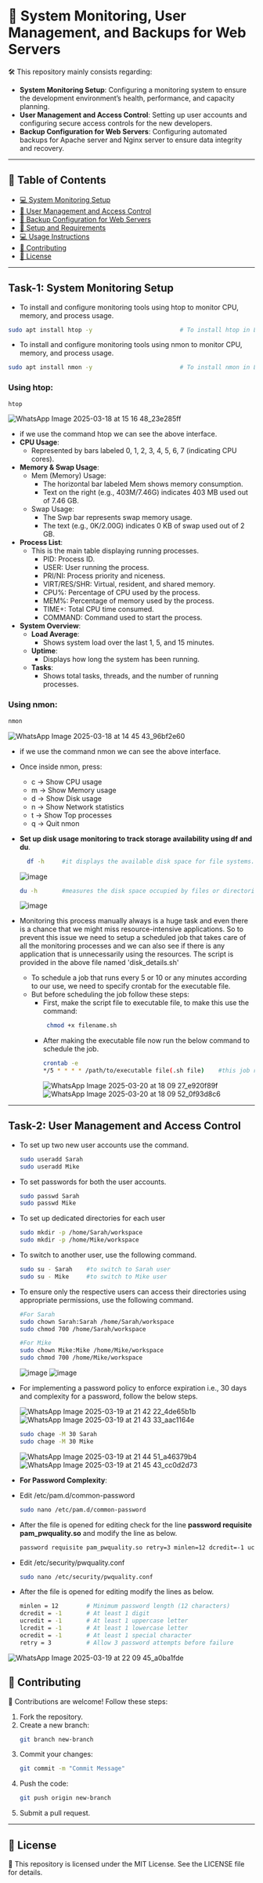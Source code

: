 # 🚀 System Monitoring, User Management, and Backups for Web Servers

🛠️ This repository mainly consists regarding:
- **System Monitoring Setup**: Configuring a monitoring system to ensure the development environment’s health, performance, and capacity planning.
- **User Management and Access Control**: Setting up user accounts and configuring secure access controls for the new developers.
- **Backup Configuration for Web Servers**: Configuring automated backups for Apache server and Nginx server to ensure data integrity and recovery.

---

## 📌 Table of Contents
- [💻 System Monitoring Setup](#System-Monitoring-Setup)
- [👤 User Management and Access Control](#User-Management-and-Access-Control)
- [💾 Backup Configuration for Web Servers](#Backup-Configuration-for-Web-Servers)
- [🔧 Setup and Requirements](#setup-and-requirements)
- [💻 Usage Instructions](#usage-instructions)
- [🤝 Contributing](#contributing)
- [📜 License](#license)

---

## Task-1:  System Monitoring Setup

- To install and configure monitoring tools using htop to monitor CPU, memory, and process usage.
```sh
sudo apt install htop -y                         # To install htop in Linux
```
- To install and configure monitoring tools using nmon to monitor CPU, memory, and process usage.
```sh
sudo apt install nmon -y                         # To install nmon in Linux
```

### Using htop:
```sh
htop
```
![WhatsApp Image 2025-03-18 at 15 16 48_23e285ff](https://github.com/user-attachments/assets/ebf6d216-6124-410c-a853-185f5bf0f714)
- if we use the command htop we can see the above interface.
- **CPU Usage**:
   - Represented by bars labeled 0, 1, 2, 3, 4, 5, 6, 7 (indicating CPU cores).
- **Memory & Swap Usage**:
   - Mem (Memory) Usage:
       - The horizontal bar labeled Mem shows memory consumption.
       - Text on the right (e.g., 403M/7.46G) indicates 403 MB used out of 7.46 GB.
   - Swap Usage:
       - The Swp bar represents swap memory usage.
       - The text (e.g., 0K/2.00G) indicates 0 KB of swap used out of 2 GB.
- **Process List**:
   - This is the main table displaying running processes.
       - PID: Process ID.
       - USER: User running the process.
       - PRI/NI: Process priority and niceness.
       - VIRT/RES/SHR: Virtual, resident, and shared memory.
       - CPU%: Percentage of CPU used by the process.
       - MEM%: Percentage of memory used by the process.
       - TIME+: Total CPU time consumed.
       - COMMAND: Command used to start the process.
- **System Overview**:
  - **Load Average**:
       -  Shows system load over the last 1, 5, and 15 minutes.
  - **Uptime**:
       - Displays how long the system has been running.
  - **Tasks**:
       - Shows total tasks, threads, and the number of running processes.

### Using nmon:
```sh
nmon
```
![WhatsApp Image 2025-03-18 at 14 45 43_96bf2e60](https://github.com/user-attachments/assets/17210f83-2cab-404e-8b2e-2fd9747da7c2)
- if we use the command nmon we can see the above interface.
- Once inside nmon, press:
     - c → Show CPU usage
     - m → Show Memory usage
     - d → Show Disk usage
     - n → Show Network statistics
     - t → Show Top processes
     - q → Quit nmon
- **Set up disk usage monitoring to track storage availability using df and du**.
   ```sh
     df -h     #it displays the available disk space for file systems.
   ```
   ![image](https://github.com/user-attachments/assets/14f5ca9b-b4cf-4204-902f-533874efd987)
   ```sh
   du -h       #measures the disk space occupied by files or directories
   ```
   ![image](https://github.com/user-attachments/assets/04e8306a-4cb9-4eab-be43-b6fab819bf65)
- Monitoring this process manually always is a huge task and even there is a chance that we might miss resource-intensive applications. So to prevent this issue we need to setup a scheduled job that takes care 
  of all the monitoring processes and we can also see if there is any application that is unnecessarily using the resources. The script is provided in the above file named 'disk_details.sh'
  
    - To schedule a job that runs every 5 or 10 or any minutes according to our use, we need to specify crontab for the executable file.
    - But before scheduling the job follow these steps:
       - First, make the script file to executable file, to make this use the command:
            ```sh
             chmod +x filename.sh
            ```
       - After making the executable file now run the below command to schedule the job.
           ```sh
           crontab -e
           */5 * * * * /path/to/executable file(.sh file)    #this job runs for every 5 minutes
           ```
           ![WhatsApp Image 2025-03-20 at 18 09 27_e920f89f](https://github.com/user-attachments/assets/cc8d61db-757b-4c6a-8512-f98b9e3d47d2)
           ![WhatsApp Image 2025-03-20 at 18 09 52_0f93d8c6](https://github.com/user-attachments/assets/0fb8c902-dfe4-4ffa-a077-3fa9bfa6024b)
---

## Task-2:  User Management and Access Control
- To set up two new user accounts use the command.
  ```sh
  sudo useradd Sarah
  sudo useradd Mike
  ```
- To set passwords for both the user accounts.
  ```sh
  sudo passwd Sarah
  sudo passwd Mike
  ```
- To set up dedicated directories for each user
  ```sh
  sudo mkdir -p /home/Sarah/workspace
  sudo mkdir -p /home/Mike/workspace
  ```
- To switch to another user, use the following command.
  ```sh
  sudo su - Sarah    #to switch to Sarah user
  sudo su - Mike     #to switch to Mike user
  ```
- To ensure only the respective users can access their directories using appropriate permissions, use the following command.
  ```sh
  #For Sarah
  sudo chown Sarah:Sarah /home/Sarah/workspace
  sudo chmod 700 /home/Sarah/workspace

  #For Mike
  sudo chown Mike:Mike /home/Mike/workspace
  sudo chmod 700 /home/Mike/workspace
  ```
  ![image](https://github.com/user-attachments/assets/6824fe53-fe3f-4e3c-9674-12fcc4b1f7b2)
  ![image](https://github.com/user-attachments/assets/f59104f7-24b9-48b8-8a43-19ef25e01c7b)
- For implementing a password policy to enforce expiration i.e., 30 days and complexity for a password, follow the below steps.
  
  ![WhatsApp Image 2025-03-19 at 21 42 22_4de65b1b](https://github.com/user-attachments/assets/a7c65277-c76c-423d-bd61-7a9408048887)
  ![WhatsApp Image 2025-03-19 at 21 43 33_aac1164e](https://github.com/user-attachments/assets/f379a101-2517-48ef-aa67-296cb7fadeee)
  
  ```sh
  sudo chage -M 30 Sarah
  sudo chage -M 30 Mike 
  ```
  
  ![WhatsApp Image 2025-03-19 at 21 44 51_a46379b4](https://github.com/user-attachments/assets/954e62c7-5855-4a85-8b7f-cf83ebf7743f)
  ![WhatsApp Image 2025-03-19 at 21 45 43_cc0d2d73](https://github.com/user-attachments/assets/10ec7e46-53aa-411d-ad32-9e20c7894698)

- **For Password Complexity**:

- Edit /etc/pam.d/common-password
  ```sh
  sudo nano /etc/pam.d/common-password
  ``` 
- After the file is opened for editing check for the line **password requisite pam_pwquality.so** and modify the line as below.
  ```sh
  password requisite pam_pwquality.so retry=3 minlen=12 dcredit=-1 ucredit=-1 lcredit=-1 ocredit=-1 enforce_for_root
  ```
- Edit /etc/security/pwquality.conf
  ```sh
  sudo nano /etc/security/pwquality.conf
  ```
- After the file is opened for editing modify the lines as below.
  ```sh
  minlen = 12        # Minimum password length (12 characters)
  dcredit = -1       # At least 1 digit
  ucredit = -1       # At least 1 uppercase letter
  lcredit = -1       # At least 1 lowercase letter
  ocredit = -1       # At least 1 special character
  retry = 3          # Allow 3 password attempts before failure
  ```
  
![WhatsApp Image 2025-03-19 at 22 09 45_a0ba1fde](https://github.com/user-attachments/assets/61370853-0276-4d1d-a480-5b768bf17a6c)




## 🤝 Contributing
🙌 Contributions are welcome! Follow these steps:
1. Fork the repository.
2. Create a new branch:
   ```sh
   git branch new-branch
   ```
3. Commit your changes:
   ```sh
   git commit -m "Commit Message"
   ```
4. Push the code:
   ```sh
   git push origin new-branch
   ```
5. Submit a pull request.

---

## 📜 License
📄 This repository is licensed under the MIT License. See the LICENSE file for details.

